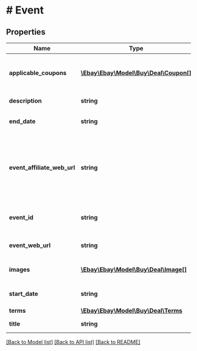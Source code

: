 # # Event

## Properties

Name | Type | Description | Notes
------------ | ------------- | ------------- | -------------
**applicable_coupons** | [**\Ebay\Ebay\Model\Buy\Deal\Coupon[]**](Coupon.md) | A list of coupons associated with the event. | [optional]
**description** | **string** | The event description. | [optional]
**end_date** | **string** | The end date for the event. | [optional]
**event_affiliate_web_url** | **string** | The URL of the View Event page for the event, which includes the affiliate tracking ID. | [optional]
**event_id** | **string** | The unique identifier for the event. | [optional]
**event_web_url** | **string** | The web URL for the event. | [optional]
**images** | [**\Ebay\Ebay\Model\Buy\Deal\Image[]**](Image.md) | The images for the event. | [optional]
**start_date** | **string** | The start date for the event. | [optional]
**terms** | [**\Ebay\Ebay\Model\Buy\Deal\Terms**](Terms.md) |  | [optional]
**title** | **string** | The title of the event. | [optional]

[[Back to Model list]](../../README.md#models) [[Back to API list]](../../README.md#endpoints) [[Back to README]](../../README.md)
